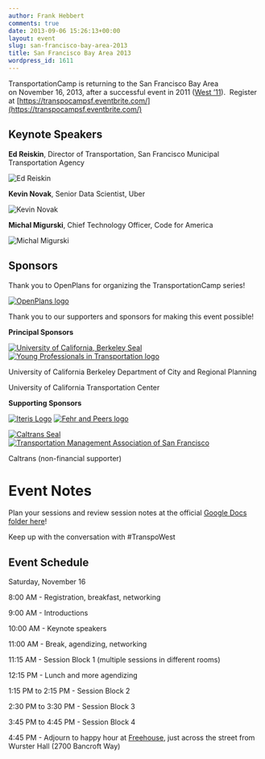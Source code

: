 ```yaml
---
author: Frank Hebbert
comments: true
date: 2013-09-06 15:26:13+00:00
layout: event
slug: san-francisco-bay-area-2013
title: San Francisco Bay Area 2013
wordpress_id: 1611
---
```


TransportationCamp is returning to the San Francisco Bay Area on November 16, 2013, after a successful event in 2011 ([West ’11](http://transportationcamp.org/west/)).  Register at [https://transpocampsf.eventbrite.com/](https://transpocampsf.eventbrite.com/)





## Keynote Speakers

**Ed Reiskin**, Director of Transportation, San Francisco Municipal Transportation Agency

![Ed Reiskin](https://evbdn.eventbrite.com/s3-s3/eventlogos/25150489/130326154edreiskin.jpg)

**Kevin Novak**, Senior Data Scientist, Uber

![Kevin Novak](https://evbdn.eventbrite.com/s3-s3/eventlogos/25150489/kevin2bnovak42499193164o.jpg)

**Michal Migurski**, Chief Technology Officer, Code for America

![Michal Migurski](https://evbdn.eventbrite.com/s3-s3/eventlogos/25150489/mmigurski.jpg)

## Sponsors
Thank you to OpenPlans for organizing the TransportationCamp series!

[![OpenPlans logo](http://wayback.theslowhunch.net/wp-content/uploads/2010/04/OpenPlans-logo-042010.png)](http://openplans.org/)

Thank you to our supporters and sponsors for making this event possible!

**Principal Sponsors**

[![University of California, Berkeley Seal](http://taflab.berkeley.edu/ME245_Oceanic_Atmospheric_Waves_files/berkeley_seal.gif)](http://www.berkeley.edu/index.html) [![Young Professionals in Transportation logo](https://evbdn.eventbrite.com/s3-s3/eventlogos/25150489/yptsfbaylogo.png)](http://yptransportation.org/chapters/yptsfbay/)


University of California Berkeley Department of City and Regional Planning

University of California Transportation Center


**Supporting Sponsors**

[![Iteris Logo](https://evbdn.eventbrite.com/s3-s3/eventlogos/25150489/iteris.jpg)](http://www.iteris.com/) [![Fehr and Peers logo](https://evbdn.eventbrite.com/s3-s3/eventlogos/25150489/fehrpeers.jpg)](http://www.fehrandpeers.com/)

[![Caltrans Seal](http://www.dot.ca.gov/images/ct_logo_trans.gif)](http://www.dot.ca.gov/) [![Transportation Management Association of San Francisco](http://www.tmasfconnects.org/images/tmasf-logo.png)](http://www.tmasfconnects.org/)

Caltrans (non-financial supporter)

# Event Notes


Plan your sessions and review session notes at the official [Google Docs folder here](https://drive.google.com/folderview?id=0B7OU8wNyV39ya2d5M3huNXk5NTg&usp=sharing)!

Keep up with the conversation with #TranspoWest

## Event Schedule

Saturday, November 16

8:00 AM - Registration, breakfast, networking

9:00 AM - Introductions

10:00 AM - Keynote speakers

11:00 AM - Break, agendizing, networking

11:15 AM - Session Block 1 (multiple sessions in different rooms)

12:15 PM - Lunch and more agendizing

1:15 PM to 2:15 PM - Session Block 2

2:30 PM to 3:30 PM - Session Block 3

3:45 PM to 4:45 PM - Session Block 4

4:45 PM - Adjourn to happy hour at [Freehouse](http://berkeleyfreehouse.com/), just across the street from Wurster Hall (2700 Bancroft Way)
